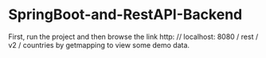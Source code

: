 # SpringBoot-and-RestAPI-Backend
First, run the project and then browse the link http: // localhost: 8080 / rest / v2 / countries by getmapping to view some demo data.
